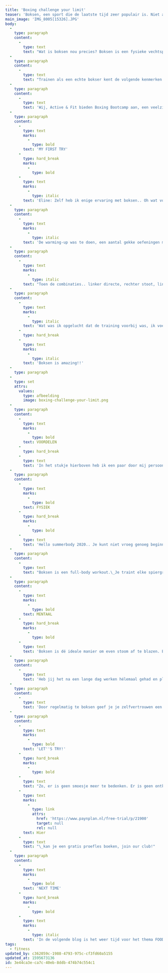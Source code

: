 ```yaml
---
title: 'Boxing challenge your limit'
teaser: 'Boksen, een sport die de laatste tijd zeer populair is. Niet alleen mannen, maar ook steeds meer vrouwen en kinderen gaan deze sport beoefenen. Boksen gaat niet alleen om sterker worden of over een gevecht in de ring. Boksen is een complete workout voor zowel lichaam áls geest, als bonus krijg je er ook nog eens meer zelfvertrouwen en zelfbeheersing van. Er zitten natuurlijk nog veel meer voordelen aan een intensieve boks workout. In deze blog kom je alles te weten over wat boksen nou eigenlijk inhoud en wat het met je doet, zowel fysiek als mentaal.'
main_image: 'IMG_8005[15326].JPG'
body:
  -
    type: paragraph
    content:
      -
        type: text
        text: "Wat is boksen nou precies? Boksen is een fysieke vechtsport, die eeuwen geleden is ontstaan. Er zijn door de jaren heen veel varianten ontstaan van boksen (denk aan kickboksen, thaiboksen etc.).\_Boksen is een zeer technische sport, wat betekent dat het tijd, geduld en discipline kost om het aan te leren. Boksen begint in je hoofd. Je moet leren hoe je je lichaam inzet, vooral je voeten krijgen een workout. Boksen doe je voornamelijk met je voeten. De voeten bepalen het tempo, de snelheid en de afstand."
  -
    type: paragraph
    content:
      -
        type: text
        text: "Trainen als een echte bokser kent de volgende kenmerken: zwaar trainen, nooit opgeven en prestatiegericht denken.\_Opgeven is geen optie bij boksen, je blijft je eigen grenzen verleggen om alles eruit te halen. Boksen lijkt een sport waarbij mensen elkaar onbezonnen te lijf gaan en je denkt hoe groter de spierballen, hoe groter de kans op winst. Schijn bedriegt, boksen is een mentale uitdaging en wordt niet voor niets de ‘’Noble art of self defense’’ genoemd."
  -
    type: paragraph
    content:
      -
        type: text
        text: 'Wij, Active & Fit bieden Boxing Bootcamp aan, een veelzijdige intensieve training voor lichaam én geest. Een trainingsvorm waar het verleggen van grenzen en uitdaging een grote rol spelen. Er wordt getraind met behulp van bokshandschoenen, pads en trapkussens. Lichamelijk contact wordt vermeden (for your own safety). Tijdens de trainingen leer je de basistechnieken van het boksen. Een boks workout bij Active & Fit draait met name om kracht, snelheid, oog-hand coördinatie, doorzetten en uithoudingsvermogen.'
  -
    type: paragraph
    content:
      -
        type: text
        marks:
          -
            type: bold
        text: 'MY FIRST TRY'
      -
        type: hard_break
        marks:
          -
            type: bold
      -
        type: text
        marks:
          -
            type: italic
        text: 'Eline: Zelf heb ik enige ervaring met boksen.. Oh wat vond ik mijn eerst training spannend. Startend met een warming-up, daarna conditievormen, combinaties en vervolgens, sparren...'
  -
    type: paragraph
    content:
      -
        type: text
        marks:
          -
            type: italic
        text: 'De warming-up was te doen, een aantal gekke oefeningen maar okay, daar kwam ik mee weg. Vervolgens de conditievormen.. 4 oefeningen van 30 seconden 6 keer herhalen. Daar gingen we dan: 1, 2, 3, 4 ga door! Kan je nog lachen? Dan riep de trainer doodleuk: 10 extra voor jou! Okay next: ‘’Ga maar tegen de muur staan met je handschoenen voor je gezicht’’ aldus de trainer.. ‘’De ander van de twee gaat op je buik en je handschoenen stoten voor een minuut lang..‘’AU hell no? Maar ja echt wel dat dit ging gebeuren! Gelukkig werd mijn buddy ook niet heel gelukkig van deze oefening en sleepten we elkaar erdoorheen. ‘’Okay keep going, hou vol, buikspieren aanspannen, doorzetten!’’'
  -
    type: paragraph
    content:
      -
        type: text
        marks:
          -
            type: italic
        text: "Toen de combinaties.. linker directe, rechter stoot, linker hoek, linker opstoot, rechter opstoot, rechter directe! Uh.. kun je dat herhalen?? Eerst in SLOW motion en daarna steeds sneller achter elkaar.\_Wow dit gaat goed, tof!! Last but not least, sparren.\_Moet dit echt? “Zoek een partner..” Nou toen stond ik tegenover de trainer, hij zei: ‘’Kom we gaan boksen!’’ Wait.. ME?! Wat voelde ik me een pro en tegelijkertijd een intense bange amateur. Krampachtig stoten wat voor hem moest voelen als kietelen.."
  -
    type: paragraph
    content:
      -
        type: text
        marks:
          -
            type: italic
        text: 'Wat was ik opgelucht dat de training voorbij was, ik voelde de adrenaline door mijn lichaam stromen. Met een mega trots en voldaan gevoel kwam ik onder de douche vandaan. Wat een boost gaf dit me zeg! Nog nooit ben ik zo kapotgegaan tijdens een training, maar zo lekker heb ik me na een training nog nooit gevoeld! Voor mij een ideale training om mijn hoofd leeg te maken na een drukke stressvolle dag. Tijdens de training ben je alleen maar bezig met hoe moet ik stoten en hoe moest je die stoot ook alweer opvangen? Je hebt geen kans om aan andere dagelijkse dingen te denken, heerlijk! Ohja de volgende dag.. Man wat een spierpijn, dit voelde overigens wel als een overwinning. I DID IT! Na enige tijd ging ik echt merken dat ik sterker werd en meer vertrouwen kreeg tijdens de trainingen. Ik vond het elke keer weer heerlijk om kapot te gaan en mijn grens te verleggen. Na elke training werd de sixpack die ik zo graag wilde een stukje meer zichtbaar..'
      -
        type: hard_break
      -
        type: text
        marks:
          -
            type: italic
        text: 'Boksen is amazing!!'
  -
    type: paragraph
  -
    type: set
    attrs:
      values:
        type: afbeelding
        image: boxing-challenge-your-limit.png
  -
    type: paragraph
    content:
      -
        type: text
        marks:
          -
            type: bold
        text: VOORDELEN
      -
        type: hard_break
      -
        type: text
        text: 'In het stukje hierboven heb ik een paar door mij persoonlijk ervaren voordelen benoemd. Maar dit zijn slechts enkele voordelen van boksen. Hieronder hebben we uitgebreid beschreven wat boksen nou écht met je doet!'
  -
    type: paragraph
    content:
      -
        type: text
        marks:
          -
            type: bold
        text: FYSIEK
      -
        type: hard_break
        marks:
          -
            type: bold
      -
        type: text
        text: 'Hello summerbody 2020.. Je kunt niet vroeg genoeg beginnen toch? Als jij nu start met boksen loop jij er komende zomer mega afgetraind bij. Boksen is namelijk een cardio- en krachttraining in één. Niet alleen stoot of trap je tegen de zak, tussendoor doe je ook squats, burpees, sit-ups en push-ups. Boksen is daardoor een enorm intensieve trainingsvorm. Je verbrand in korte tijd veel calorieën. Want wist je dat je wel tot 13 calorieën per minuut kan verbranden? Je lichaam maakt tijdens de trainingen gebruik van je vetreserves, de ideale manier om af te vallen. Ja écht, met boksen verlies je binnen no time de overtollige kilootjes.'
  -
    type: paragraph
    content:
      -
        type: text
        text: "Boksen is een full-body workout.\_Je traint elke spiergroep, omdat je voortdurend in beweging bent. Vooral armen, schouders, buikspieren, benen en billen, je gaat ze na een training allemaal voelen. Vooral je buikspieren worden flink aangesproken. De reden hiervan is dat je tijdens het stoten en trappen steeds in moet draaien, hiermee train je je buikspieren wel twee keer zo hard als bij het doen van 60 sit-ups. Boksen valt onder HIIT (hoge intensiteit intervaltraining). Je wisselt (actieve) pauzes af met zeer intensief bewegen. Je uithoudingsvermogen krijgt hierdoor een enorme boost. Ook stimuleer je hiermee je cardiovasculaire systeem (je hart en bloedvaten)."
  -
    type: paragraph
    content:
      -
        type: text
        marks:
          -
            type: bold
        text: MENTAAL
      -
        type: hard_break
        marks:
          -
            type: bold
      -
        type: text
        text: 'Boksen is dé ideale manier om even stoom af te blazen. Ben je je dagelijkse sleur even beu? Kinderen die zeuren? Een stressvolle baan? Tijdens het boksen focus je je alleen op de techniek, je hebt geen tijd om te denken aan waar je je zorgen om maakt of gestrest over bent. Hierdoor creëer je een moment voor jezelf en laat je je problemen makkelijker los. Bij deze sport komen veel endorfines vrij, die ervoor zorgen dat je je achteraf veel vrolijker en energieker voelt.'
  -
    type: paragraph
    content:
      -
        type: text
        text: 'Heb jij het na een lange dag werken hélemaal gehad en plof je het liefst op de bank neer, om er vervolgens de hele avond niet meer van af te komen? I feel you, maar geloof me: ook hiervoor is een lesje boksen de perfecte oplossing. Doordat je tot het gaatje gaat, wordt je lichaam maximaal uitgedaagd. Hierdoor wordt je bloedsomloop gestimuleerd en gaat er meer zuurstof naar je hersenen, wat weer zorgt voor meer concentratie. Je wordt tijdens de training gepusht door je trainingsbuddy, omdat er tijdens een boksles veel oefeningen in tweetallen gedaan worden. Samen met je buddy werk je aan nieuwe vaardigheden en technieken. Een leuke manier van nieuwe mensen ontmoeten én het zorgt ervoor dat je in het dagelijks leven ook eerder op nieuwe mensen af durft te stappen.'
  -
    type: paragraph
    content:
      -
        type: text
        text: 'Door regelmatig te boksen geef je je zelfvertrouwen een enorme boost. Hoe fijn is het idee dat je jezelf kunt verdedigen op de momenten dat het nodig is? Je weet dat je in staat bent om jezelf te weren en dat je sterk bent, zowel fysiek als mentaal. Je leert om te handelen vanuit focus, kracht en rust. Deze houding kan je ook in het dagelijks leven helpen om makkelijker en effectiever met moeilijke situaties om te gaan. Even tot 10 tellen en door innerlijke rust en focus je doelen behalen. Bovendien leer je je assertief op te stellen, grenzen te stellen en voor jezelf op te komen in situaties waarin je je aangevallen voelt.'
  -
    type: paragraph
    content:
      -
        type: text
        marks:
          -
            type: bold
        text: 'LET''S TRY!'
      -
        type: hard_break
        marks:
          -
            type: bold
      -
        type: text
        text: "Zo, er is geen smoesje meer te bedenken. Er is geen ontkomen meer aan. Boksen is écht een must try, voor iedereen! Denk je nou kom maar op? Ik wil wel eens zien of deze voordelen ook voor mij gelden? Kan ik wel écht helemaal tot het uiterste gaan zoals hier beschreven wordt?\_"
      -
        type: text
        marks:
          -
            type: link
            attrs:
              href: 'https://www.paynplan.nl/free-trial/p/21900'
              target: null
              rel: null
        text: Hier
      -
        type: text
        text: "\_kan je een gratis proefles boeken, join our club!"
  -
    type: paragraph
    content:
      -
        type: text
        marks:
          -
            type: bold
        text: 'NEXT TIME'
      -
        type: hard_break
        marks:
          -
            type: bold
      -
        type: text
        marks:
          -
            type: italic
        text: 'In de volgende blog is het weer tijd voor het thema FOOD! We gaan het hebben over koolhydraatarm(e) (di)eten. Tegenwoordig rijzen deze voedingspatronen de pan uit, máár wat houdt dit nou eigenlijk in? Wat zijn de voor- en nadelen? Wat gebeurt er eigenlijk met je lichaam als je geen of weinig koolhydraten binnenkrijgt?'
tags:
  - fitness
updated_by: c362059c-1988-4793-975c-cf3fd60a5155
updated_at: 1595673136
id: 3e44ca3e-ca7c-40eb-8ddb-474b74c554c1
---
```

